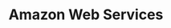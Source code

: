 ---
facebook: https://www.facebook.com/amazonwebservices/
github: aws
images:
- amazon_aws-32.png
- amazon_aws-icon.svg
- amazon_aws-ar21.svg
- amazon_aws-120x60.png
layout: default
logohandle: amazon_aws
skipped: 0
sort: amazon web services
title: Amazon Web Services
twitter: awscloud
website: https://aws.amazon.com/
---